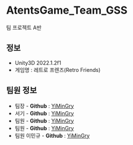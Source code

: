 # AtentsGame_Team_GSS
팀 프로젝트 A반

## 정보

- Unity3D 2022.1.2f1
- 게임명 : 레트로 프렌즈(Retro Friends)

## 팀원 정보
- 팀장 - **Github** : [YiMinGry](https://github.com/YiMinGry)
- 서기 - **Github** : [YiMinGry](https://github.com/YiMinGry)
- 팀원 - **Github** : [YiMinGry](https://github.com/YiMinGry)
- 팀원 - **Github** : [YiMinGry](https://github.com/YiMinGry)
- 팀원 이민규 - **Github** : [YiMinGry](https://github.com/YiMinGry)
